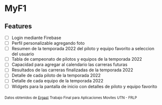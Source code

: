 
# MyF1

## Features
- [ ] Login mediante Firebase
- [ ] Perfil personalizable agregando foto
- [ ] Resumen de la temporada 2022 del piloto y equipo favorito a seleccion del usuario
- [ ] Tabla de campeonato de pilotos y equipos de la temporada 2022
- [ ] Capacidad para agregar al calendario las carreras futuras
- [ ] Resultados de las carreras finalizadas de la temporada 2022
- [ ] Detalle de cada piloto de la temporada 2022
- [ ] Detalle de cada equipo de la temporada 2022
- [ ] Widgets para la pantalla de inicio con detalles de piloto y equipo favorito

<sub>Datos obtenidos de [Ergast](http://ergast.com/mrd)</sub>
<sub>Trabajo Final para Aplicaciones Moviles</sub>
<sub>UTN - FRLP</sub>
